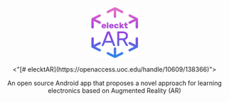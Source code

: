 <p align="center">
  <img width="105" height="115" src="https://github.com/vsafontlopez/elecktAR/blob/main/assets/elecktAR_icon.png">
</p>

<p align="center">
  <"[# elecktAR](https://openaccess.uoc.edu/handle/10609/138366)">
</p>

<div align="center">An open source Android app that proposes a novel approach for learning electronics based on Augmented Reality (AR)
</div>




